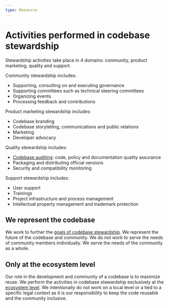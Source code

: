 ```yaml
---
type: Resource
---
```


# Activities performed in codebase stewardship

Stewardship activities take place in 4 domains: community, product marketing, quality and support.

Community stewardship includes:

* Supporting, consulting on and executing governance
* Supporting committees such as technical steering committees
* Organizing events
* Processing feedback and contributions
  
Product marketing stewardship includes:

* Codebase branding
* Codebase storytelling, communications and public relations
* Marketing
* Developer advocacy
  
Quality stewardship includes:

* [Codebase auditing](../codebase-auditing/index.md): code, policy and documentation quality assurance
* Packaging and distributing official versions
* Security and compatibility monitoring

Support stewardship includes:

* User support
* Trainings
* Project infrastructure and process management
* Intellectual property management and trademark protection

## We represent the codebase

We work to further the [goals of codebase stewardship](goals.md).
We represent the future of the codebase and community.
We do not work to serve the needs of community members individually.
We serve the needs of the community as a whole.

## Only at the ecosystem level

Our role in the development and community of a codebase is to maximize reuse.
We perform the activities in codebase stewardship exclusively at the [ecosystem level](../../glossary/ecosystem-level-definition.md).
We intentionally do not work on a local level or a tied to a specific legal context as it is our responsibility to keep the code reusable and the community inclusive.
